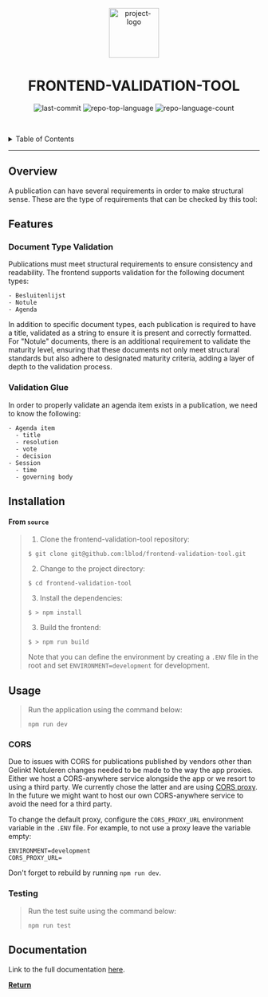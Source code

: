 <p align="center">
  <img src="https://ui.vlaanderen.be/3.latest/icons/app-icon/icon-highres-precomposed.png" width="100" alt="project-logo">
</p>
<p align="center">
    <h1 align="center">FRONTEND-VALIDATION-TOOL</h1>
</p>
<p align="center">
	<img src="https://img.shields.io/github/last-commit/lblod/frontend-validation-tool?style=default&logo=git&logoColor=white&color=0080ff" alt="last-commit">
	<img src="https://img.shields.io/github/languages/top/lblod/frontend-validation-tool?style=default&color=0080ff" alt="repo-top-language">
	<img src="https://img.shields.io/github/languages/count/lblod/frontend-validation-tool?style=default&color=0080ff" alt="repo-language-count">
<p>

<br><!-- TABLE OF CONTENTS -->

<details>
  <summary>Table of Contents</summary><br>

- [Overview](#overview)
- [Features](#features)
  - [Document Type Validation](#document-type-validation)
  - [Validation Glue](#validation-glue)
- [Installation](#installation)
- [Usage](#usage)
  - [CORS](#cors)
  - [Testing](#testing)
- [Documentation](#documentation)
</details>
<hr>

## Overview

A publication can have several requirements in order to make structural sense. These are the type of requirements that can be checked by this tool:

## Features

### Document Type Validation

Publications must meet structural requirements to ensure consistency and readability. The frontend supports validation for the following document types:

    - Besluitenlijst
    - Notule
    - Agenda

In addition to specific document types, each publication is required to have a title, validated as a string to ensure it is present and correctly formatted. For "Notule" documents, there is an additional requirement to validate the maturity level, ensuring that these documents not only meet structural standards but also adhere to designated maturity criteria, adding a layer of depth to the validation process.

### Validation Glue

In order to properly validate an agenda item exists in a publication, we need to know the following:

    - Agenda item
      - title
      - resolution
      - vote
      - decision
    - Session
      - time
      - governing body

## Installation

<h4>From <code>source</code></h4>

> 1. Clone the frontend-validation-tool repository:
>
> ```console
> $ git clone git@github.com:lblod/frontend-validation-tool.git
> ```
>
> 2. Change to the project directory:
>
> ```console
> $ cd frontend-validation-tool
> ```
>
> 3. Install the dependencies:
>
> ```console
> $ > npm install
> ```
> 3. Build the frontend:
>
> ```console
> $ > npm run build
> ```
> Note that you can define the environment by creating a `.ENV` file in the root and set `ENVIRONMENT=development` for development.

## Usage

> Run the application using the command below:
>
> ```console
> npm run dev
> ```

### CORS

Due to issues with CORS for publications published by vendors other than Gelinkt Notuleren changes needed to be made to the way the app proxies. Either we host a CORS-anywhere service alongside the app or we resort to using a third party. We currently chose the latter and are using [CORS proxy](https://corsproxy.io/). In the future we might want to host our own CORS-anywhere service to avoid the need for a third party.

To change the default proxy, configure the `CORS_PROXY_URL` environment variable in the `.ENV` file. For example, to not use a proxy leave the variable empty:
```
ENVIRONMENT=development
CORS_PROXY_URL=
```

Don't forget to rebuild by running `npm run dev`.

### Testing

> Run the test suite using the command below:
>
> ```console
> npm run test
> ```

## Documentation

Link to the full documentation [here](https://app.gitbook.com/o/-MP9Yduzf5xu7wIebqPG/s/o6NmI5BUsBB4lH0um5Q4/).

[**Return**](#overview)
